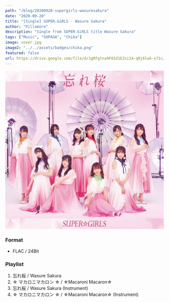 ```yaml
---
path: "/blog/20200920-supergirls-wasuresakura"
date: "2020-09-20"
title: "[Single] SUPER☆GiRLS - Wasure Sakura"
author: "Pillamore"
description: "Single from SUPER☆GiRLS title Wasure Sakura"
tags: ["Music", "SUPAGA", "Chika"]
image: cover.jpg
image2: "../../assets/badges/chika.png"
featured: false
url: https://drive.google.com/file/d/1gMfgtna9F01d1EZsiIA-q8j6lwk-s71c/view?usp=sharing
---
```


![SUPER☆GiRLS - Wasure Sakura](./cover.jpg)

### Format

- FLAC / 24Bit

### Playlist

1.  忘れ桜 / Wasure Sakura
2.  ☆ マカロニマカロン ☆ / ☆Macaroni Macaron☆
3.  忘れ桜 / Wasure Sakura (Instrument)
4.  ☆ マカロニマカロン ☆ / ☆Macaroni Macaron☆ (Instrument)
